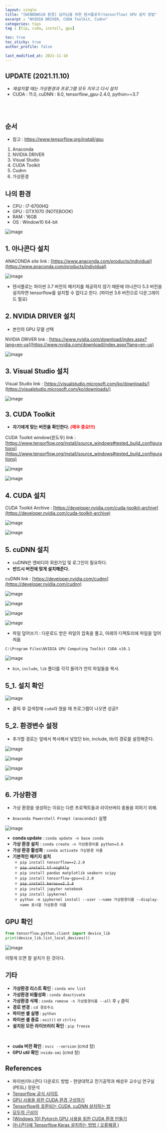 ```yaml
---
layout: single
title: "[WINDOWS10 환경] 딥러닝을 위한 텐서플로우(tensorflow) GPU 설치 방법"
excerpt : "NVIDIA DRIVER, CUDA Toolkit, Cudnn"
categories: tips
tag : [tip, cuda, install, gpu]

toc: true
toc_sticky: true
author_profile: false

last_modified_at: 2021-11-10
---
```

## UPDATE (2021.11.10)

- *재설치할 때는 가상환경과 프로그램 모두 지우고 다시 설치*
- CUDA : 11.0, cuDNN : 8.0, tensorflow_gpu-2.4.0, python==3.7

<br/>
<br/>


## 순서

- 참고 : https://www.tensorflow.org/install/gpu

1. Anaconda
2. NVIDIA DRIVER
3. Visual Studio
4. CUDA Toolkit
5. Cudnn
6. 가상환경

## 나의 환경

- CPU : I7-6700HQ
- GPU : GTX1070 (NOTEBOOK)
- RAM : 16GB
- OS : Window10 64-bit

![image](https://user-images.githubusercontent.com/78655692/140860532-9fbbd1ac-e6ac-4f9a-8ea2-8447b1482dbe.png)


## 1. 아나콘다 설치

ANACONDA site link : [https://www.anaconda.com/products/individual](https://www.anaconda.com/products/individual)

![image](https://user-images.githubusercontent.com/78655692/140858868-6c17da63-8224-4123-bf46-28ffcb772f13.png)

+ 텐서플로는 파이썬 3.7 버전의 패키지를 제공하지 않기 때문에 아나콘다 5.3 버전을 설치하면 tensorflow를 설치할 수 없다고 한다. (파이썬 3.6 버전으로 다운그레이드 필요)


## 2. NVIDIA DRIVER 설치

- 본인의 GPU 모델 선택

NVIDIA DRIVER link : [https://www.nvidia.com/download/index.aspx?lang=en-us](https://www.nvidia.com/download/index.aspx?lang=en-us)

![image](https://user-images.githubusercontent.com/78655692/140859318-d8d2c16f-8a77-46e8-b365-d44315ada069.png)

## 3. Visual Studio 설치

Visual Studio link : [https://visualstudio.microsoft.com/ko/downloads/](https://visualstudio.microsoft.com/ko/downloads/)

![image](https://user-images.githubusercontent.com/78655692/140862114-33c3a7f2-387c-4d07-971a-669f849a14eb.png)


## 3. CUDA Toolkit

- **자기에게 맞는 버전을 확인한다. <span style="color:red">(매우 중요!!!)</span>**

CUDA Toolkit window(윈도우) link : [https://www.tensorflow.org/install/source_windows#tested_build_configurations](https://www.tensorflow.org/install/source_windows#tested_build_configurations)

![image](https://user-images.githubusercontent.com/78655692/140859991-fc7918bc-5fed-428c-8088-873891de0926.png)


![image](https://user-images.githubusercontent.com/78655692/140859931-3bf2d8d0-3335-4fae-91bd-9aa22d5ed956.png)


## 4. CUDA 설치

CUDA Toolkit Archive : [https://developer.nvidia.com/cuda-toolkit-archive](https://developer.nvidia.com/cuda-toolkit-archive)

![image](https://user-images.githubusercontent.com/78655692/140860284-cba42646-b76c-4078-995f-b36db7644793.png)

![image](https://user-images.githubusercontent.com/78655692/140861225-eb032b2e-a497-4b21-b0bf-47695a7532ef.png)


## 5. cuDNN 설치

- cuDNN은 엔비디아 회원가입 및 로그인이 필요하다.
- **반드시 버전에 맞게 설치해준다.**

cuDNN link : [https://developer.nvidia.com/cudnn](https://developer.nvidia.com/cudnn)

![image](https://user-images.githubusercontent.com/78655692/140861718-70b2f48e-e9a6-49f1-a0c9-8471759e481b.png)

![image](https://user-images.githubusercontent.com/78655692/140861827-24bdb28b-d07a-4d2a-9778-1f9e29340072.png)

![image](https://user-images.githubusercontent.com/78655692/140861922-003339e1-0fe1-4a3c-bc23-335bd0f840bd.png)

![image](https://user-images.githubusercontent.com/78655692/141049275-5ae863a1-a9a7-438c-a63e-393d9dce79db.png)


- 파일 덮어쓰기 : 다운로드 받은 파일의 압축을 풀고, 아래의 디렉토리에 파일을 덮어씌움

`C:\Program Files\NVIDIA GPU Computing Toolkit CUDA v10.1`

![image](https://user-images.githubusercontent.com/78655692/141049509-e8cd1b3d-5821-4186-9d0f-0d0f9d3a6334.png)

- `bin`, `include`, `lib` 폴더를 각각 들어가 안의 파일들을 복사.

## 5_1. 설치 확인 

![image](https://user-images.githubusercontent.com/78655692/141050089-8c671f02-9ca7-4ce3-8e94-019b7d48eb0b.png)

- 클릭 후 검색창에 `cuda`라 쳤을 때 프로그램이 나오면 성공!!

## 5_2. 환경변수 설정

- 추가할 경로는 앞에서 복사해서 넣었던 bin, include, lib의 경로를 설정해준다.

![image](https://user-images.githubusercontent.com/78655692/141051481-d8806d86-07f7-46f9-aa80-8c77fdd7a097.png)

![image](https://user-images.githubusercontent.com/78655692/141051518-0487ed1b-f707-4875-ab09-3c3f0fa8f267.png)

![image](https://user-images.githubusercontent.com/78655692/141051604-add55c2e-3f30-4a6c-a904-15ad77860ea4.png)

![image](https://user-images.githubusercontent.com/78655692/141051769-1464f5ad-6b73-4c3d-9e42-6e0ba572e177.png)


## 6. 가상환경 

- 가상 환경을 생성하는 이유는 다른 프로젝트들과 라이브버리 충돌을 피하기 위해.

- `Anaconda Powershell Prompt (anaconda3)` 실행

![image](https://user-images.githubusercontent.com/78655692/140862457-a782c74a-b5b1-4602-8a8d-6ebcd38d80bf.png)

- **conda update** : `conda update -n base conda`
- **가상 환경 설치** : `conda create -n 가상환경이름 python=3.6`
- **가상 환경 활성화** : `conda activate 가상환경 이름`
- **기본적인 패키지 설치**
  - `pip install tensorflow==2.2.0`
  - ~~`pip install tf-nightly`~~
  - `pip install pandas matplotlib seaborn scipy`
  - `pip install tensorflow-gpu==2.2.0`
  - ~~`pip install keras==2.2.4`~~
  - `pip install jupyter notebook`
  - `pip install ipykernel`
  - `python -m ipykernel install --user --name 가상환경이름 --display-name 표시할 가상환경 이름`

## GPU 확인

```python
from tensorflow.python.client import device_lib
print(device_lib.list_local_devices())
```

![image](https://user-images.githubusercontent.com/78655692/140863298-572a26a8-41ae-4c89-9143-9bf3fcc87d9c.png)

이렇게 뜨면 잘 설치가 된 것이다.

## 기타

- **가상환경 리스트 확인** : `conda env list`
- **가상환경 비활성화** : `conda deactivate`
- **가상환경 삭제** : `conda remove -n 가상환경이름 --all` 후 `y` 클릭
- **경로 변경** : `cd 경로주소`
- **파이썬 셸 실행** : `python`
- **파이썬 셸 종료** : `exit()` or `ctrl+z`
- **설치된 모든 라이브러리 확인** : `pip freeze`

<br/>

- **cuda 버전 확인** : `nvcc --version` (cmd 창)
- **GPU util 확인** :`nvida-smi` (cmd 창)

## References

- 파이썬/아나콘다 다운로드 방법 - 한양대학교 전기공학과 배성우 교수님 연구실(PESL) 장문석  
- [Tensorflow 공식 사이트](https://www.tensorflow.org/install/gpu)
- [GPU 사용을 위한 CUDA 환경 구성하기](https://velog.io/@mactto3487/%EB%94%A5%EB%9F%AC%EB%8B%9D-GPU-%ED%99%98%EA%B2%BD-%EA%B5%AC%EC%84%B1%ED%95%98%EA%B8%B0)
- [Tensorflow와 호환되는 CUDA, cuDNN 설치하는 법](https://coding-groot.tistory.com/87)
- [모두의 근삼이](https://ykarma1996.tistory.com/99)
- [[Windows 10] Pytorch GPU 사용을 위한 CUDA 환경 만들기](https://data-panic.tistory.com/4)
- [아나콘다에 Tensorflow,Keras 설치하는 방법 ( 오류해결 )](https://m.blog.naver.com/PostView.naver?isHttpsRedirect=true&blogId=badzoo&logNo=221450305996)